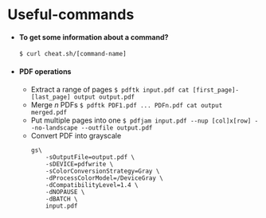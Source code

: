 # Useful-commands

* #### To get some information about a command?
    `$ curl cheat.sh/[command-name]` 

* #### PDF operations
    * Extract a range of pages
        `$ pdftk input.pdf cat [first_page]-[last_page] output output.pdf`
    * Merge $n$ PDFs
        `$ pdftk PDF1.pdf ... PDFn.pdf cat output merged.pdf`
    * Put multiple pages into one
        `$ pdfjam input.pdf --nup [col]x[row] --no-landscape --outfile output.pdf`
    * Convert PDF into grayscale
        ```
        gs\
            -sOutputFile=output.pdf \
            -sDEVICE=pdfwrite \
            -sColorConversionStrategy=Gray \
            -dProcessColorModel=/DeviceGray \
            -dCompatibilityLevel=1.4 \
            -dNOPAUSE \
            -dBATCH \
            input.pdf
        ```